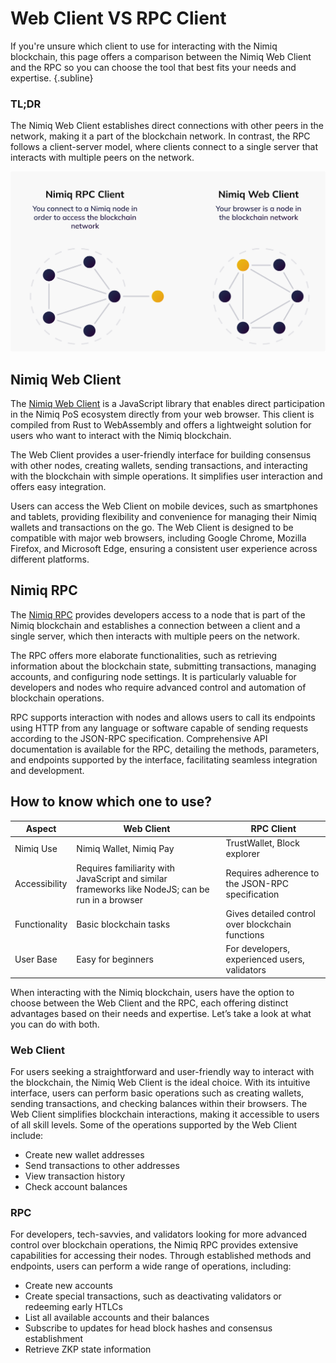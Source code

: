 # Web Client VS RPC Client

If you're unsure which client to use for interacting with the Nimiq blockchain, this page offers a comparison between the Nimiq Web Client and the RPC so you can choose the tool that best fits your needs and expertise. {.subline}

### TL;DR
The Nimiq Web Client establishes direct connections with other peers in the network, making it a part of the blockchain network. In contrast, the RPC follows a client-server model, where clients connect to a single server that interacts with multiple peers on the network.

<img class="object-contain max-h-[max(60vh,180px)]" src="/assets/images/protocol/network.png" alt="skip block struct" />

## Nimiq Web Client

The [Nimiq Web Client](/build/web-client/getting-started.md) is a JavaScript library that enables direct participation in the Nimiq PoS ecosystem directly from your web browser. This client is compiled from Rust to WebAssembly and offers a lightweight solution for users who want to interact with the Nimiq blockchain.

The Web Client provides a user-friendly interface for building consensus with other nodes, creating wallets, sending transactions, and interacting with the blockchain with simple operations. It simplifies user interaction and offers easy integration.

Users can access the Web Client on mobile devices, such as smartphones and tablets, providing flexibility and convenience for managing their Nimiq wallets and transactions on the go. The Web Client is designed to be compatible with major web browsers, including Google Chrome, Mozilla Firefox, and Microsoft Edge, ensuring a consistent user experience across different platforms.

## Nimiq RPC

The [Nimiq RPC](/build/rpc-docs/index.md) provides developers access to a node that is part of the Nimiq blockchain and establishes a connection between a client and a single server, which then interacts with multiple peers on the network.

The RPC offers more elaborate functionalities, such as retrieving information about the blockchain state, submitting transactions, managing accounts, and configuring node settings. It is particularly valuable for developers and nodes who require advanced control and automation of blockchain operations.

RPC supports interaction with nodes and allows users to call its endpoints using HTTP from any language or software capable of sending requests according to the JSON-RPC specification. Comprehensive API documentation is available for the RPC, detailing the methods, parameters, and endpoints supported by the interface, facilitating seamless integration and development.


## How to know which one to use?

| Aspect | Web Client | RPC Client |
| --- | --- | --- |
| Nimiq Use | Nimiq Wallet, Nimiq Pay | TrustWallet, Block explorer |
| Accessibility | Requires familiarity with JavaScript and similar frameworks like NodeJS; can be run in a browser | Requires adherence to the JSON-RPC specification |
| Functionality | Basic blockchain tasks | Gives detailed control over blockchain functions |
| User Base | Easy for beginners | For developers, experienced users, validators |

When interacting with the Nimiq blockchain, users have the option to choose between the Web Client and the RPC, each offering distinct advantages based on their needs and expertise. Let’s take a look at what you can do with both.

### Web Client

For users seeking a straightforward and user-friendly way to interact with the blockchain, the Nimiq Web Client is the ideal choice. With its intuitive interface, users can perform basic operations such as creating wallets, sending transactions, and checking balances within their browsers. The Web Client simplifies blockchain interactions, making it accessible to users of all skill levels. Some of the operations supported by the Web Client include:

- Create new wallet addresses
- Send transactions to other addresses
- View transaction history
- Check account balances

### RPC

For developers, tech-savvies, and validators looking for more advanced control over blockchain operations, the Nimiq RPC provides extensive capabilities for accessing their nodes. Through established methods and endpoints, users can perform a wide range of operations, including:

- Create new accounts
- Create special transactions, such as deactivating validators or redeeming early HTLCs
- List all available accounts and their balances
- Subscribe to updates for head block hashes and consensus establishment
- Retrieve ZKP state information
